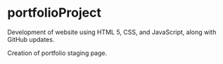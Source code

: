 # portfolioProject

Development of website using HTML 5, CSS, and JavaScript, along with GitHub updates.

Creation of portfolio staging page. 